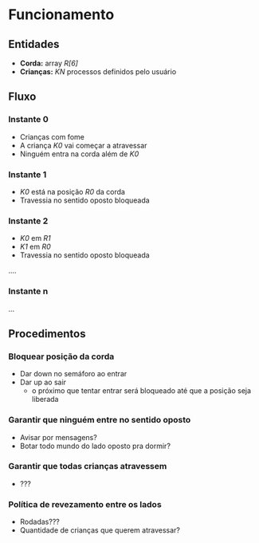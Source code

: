 # Funcionamento

## Entidades

* **Corda:** array *R[6]*
* **Crianças:** *KN* processos definidos pelo usuário

## Fluxo

### Instante 0
* Crianças com fome
* A criança *K0* vai começar a atravessar
* Ninguém entra na corda além de *K0*

### Instante 1
* *K0* está na posição *R0* da corda
* Travessia no sentido oposto bloqueada

### Instante 2
* *K0* em *R1*
* *K1* em *R0*
* Travessia no sentido oposto bloqueada

....

### Instante n
...

## Procedimentos

### Bloquear posição da corda
* Dar down no semáforo ao entrar
* Dar up ao sair
	* o próximo que tentar entrar será bloqueado até que a posição seja liberada

### Garantir que ninguém entre no sentido oposto
* Avisar por mensagens?
* Botar todo mundo do lado oposto pra dormir?

### Garantir que todas crianças atravessem 
* ???

### Política de revezamento entre os lados
* Rodadas???
* Quantidade de crianças que querem atravessar?
